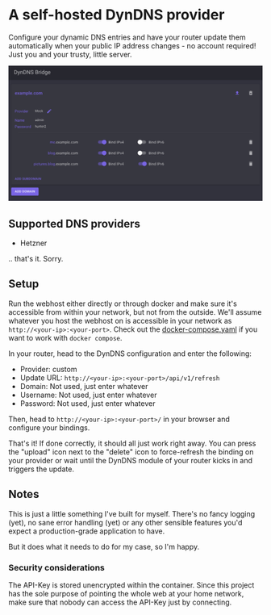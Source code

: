 # A self-hosted DynDNS provider

Configure your dynamic DNS entries and have your router update them automatically when your public IP address changes -
no account required! Just you and your trusty, little server.

![Screenshot](./docs/screenshot.png)

## Supported DNS providers

- Hetzner

.. that's it. Sorry.

## Setup

Run the webhost either directly or through docker and make sure it's accessible from within your network, but not from the outside.
We'll assume whatever you host the webhost on is accessible in your network as `http://<your-ip>:<your-port>`.
Check out the [docker-compose.yaml](./build/docker-compose.yaml) if you want to work with `docker compose`.

In your router, head to the DynDNS configuration and enter the following:

- Provider: custom
- Update URL: `http://<your-ip>:<your-port>/api/v1/refresh`
- Domain: Not used, just enter whatever
- Username: Not used, just enter whatever
- Password: Not used, just enter whatever

Then, head to `http://<your-ip>:<your-port>/` in your browser and configure your bindings.

That's it! If done correctly, it should all just work right away. You can press the "upload" icon next to the "delete" icon
to force-refresh the binding on your provider or wait until the DynDNS module of your router kicks in and triggers the update.

## Notes

This is just a little something I've built for myself. There's no fancy logging (yet), no sane error handling (yet) or
any other sensible features you'd expect a production-grade application to have.

But it does what it needs to do for my case, so I'm happy.

### Security considerations

The API-Key is stored unencrypted within the container. Since this project has the sole purpose of pointing the whole web at your home network,
make sure that nobody can access the API-Key just by connecting.
